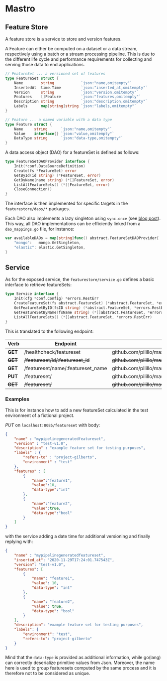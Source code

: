 # Mastro

## Feature Store

A feature store is a service to store and version features.

A Feature can either be computed on a dataset or a data stream, respectively using a batch or a stream processing pipeline.
This is due to the different life cycle and performance requirements for collecting and serving those data to end applications.

```go
// FeatureSet ... a versioned set of features
type FeatureSet struct {
	Name        string            `json:"name,omitempty"`
	InsertedAt  time.Time         `json:"inserted_at,omitempty"`
	Version     string            `json:"version,omitempty"`
	Features    []Feature         `json:"features,omitempty"`
	Description string            `json:"description,omitempty"`
	Labels      map[string]string `json:"labels,omitempty"`
}

// Feature ... a named variable with a data type
type Feature struct {
	Name     string      `json:"name,omitempty"`
	Value    interface{} `json:"value,omitempty"`
	DataType string      `json:"data-type,omitempty"`
}
```

A data access object (DAO) for a featureSet is defined as follows:

```go
type FeatureSetDAOProvider interface {
	Init(*conf.DataSourceDefinition)
	Create(fs *FeatureSet) error
	GetById(id string) (*FeatureSet, error)
	GetByName(name string) (*[]FeatureSet, error)
	ListAllFeatureSets() (*[]FeatureSet, error)
	CloseConnection()
}
```

The interface is then implemented for specific targets in the `featurestore/daos/*` packages.

Each DAO also implements a lazy singleton using `sync.once` (see [blog post](https://medium.com/@ishagirdhar/singleton-pattern-in-golang-9f60d7fdab23)).
This way, all DAO implementations can be efficiently linked from a `dao_mappings.go` file, for instance:

```go
var availableDAOs = map[string]func() abstract.FeatureSetDAOProvider{
	"mongo":   mongo.GetSingleton,
	"elastic": elastic.GetSingleton,
}
```

## Service

As for the exposed service, the `featurestore/service.go` defines a basic interface to retrieve featureSets:

```go
type Service interface {
	Init(cfg *conf.Config) *errors.RestErr
	CreateFeatureSet(fs abstract.FeatureSet) (*abstract.FeatureSet, *errors.RestErr)
	GetFeatureSetByID(fsID string) (*abstract.FeatureSet, *errors.RestErr)
	GetFeatureSetByName(fsName string) (*[]abstract.FeatureSet, *errors.RestErr)
	ListAllFeatureSets() (*[]abstract.FeatureSet, *errors.RestErr)
}
```

This is translated to the following endpoint:


| Verb        | Endpoint                          | Maps to                                                       |
|-------------|-----------------------------------|---------------------------------------------------------------|
| **GET**     | /healthcheck/featureset           | github.com/pilillo/mastro/featurestore.Ping                   |
| ~~**GET**~~ | ~~/featureset/id/:featureset_id~~ | ~~github.com/pilillo/mastro/featurestore.GetFeatureSetByID~~  |
| **GET**     | /featureset/name/:featureset_name | github.com/pilillo/mastro/featurestore.GetFeatureSetByName    |
| **PUT**     | /featureset/                      | github.com/pilillo/mastro/featurestore.CreateFeatureSet       |
| ~~**GET**~~ | ~~/featureset/~~                  | ~~github.com/pilillo/mastro/featurestore.ListAllFeatureSets~~ | 

### Examples

This is for instance how to add a new featureSet calculated in the test environment of a fictional project.


*PUT* on `localhost:8085/featureset` with body:
```json
{
	"name" : "mypipelinegeneratedfeatureset",
	"version" : "test-v1.0",
	"description" : "example feature set for testing purposes",
	"labels" : {
	    "refers-to" : "project-gilberto",
	    "environment" : "test"
	},
	"features" : [
		{
			"name":"feature1",
			"value":10,
			"data-type":"int"
		},
		{
			"name":"feature2",
			"value":true,
			"data-type":"bool"
		}
	]
}
```

with the service adding a date time for additional versioning and finally replying with:
```json
{
	"name" : "mypipelinegeneratedfeatureset",
    "inserted_at": "2020-11-29T17:24:01.747543Z",
    "version": "test-v1.0",
    "features": [
        {
            "name": "feature1",
            "value": 10,
            "data-type": "int"
        },
        {
            "name": "feature2",
            "value": true,
            "data-type": "bool"
        }
    ],
    "description": "example feature set for testing purposes",
    "labels": {
        "environment": "test",
        "refers-to": "project-gilberto"
    }
}
```

Mind that the `data-type` is provided as additional information, while go(lang) can correctly deserialize primitive values from Json.
Moreover, the name here is used to group featuresets computed by the same process and it is therefore not to be considered as unique.